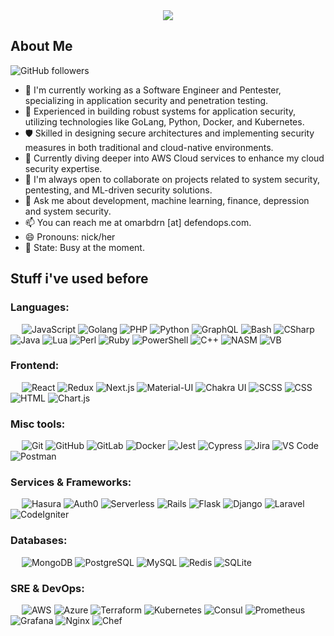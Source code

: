 <div align="center">
<img src="https://github.com/omarbdrn/omarbdrn/assets/32434709/2a4fcb4d-80dc-4690-a803-59ebb32290c1">
</div>

## About Me

![GitHub followers](https://img.shields.io/github/followers/omarbdrn?style=social)

- 🔭 I'm currently working as a Software Engineer and Pentester, specializing in application security and penetration testing.
- 🧠 Experienced in building robust systems for application security, utilizing technologies like GoLang, Python, Docker, and Kubernetes.
- 🛡️ Skilled in designing secure architectures and implementing security measures in both traditional and cloud-native environments.
- 🌱 Currently diving deeper into AWS Cloud services to enhance my cloud security expertise.
- 👯 I'm always open to collaborate on projects related to system security, pentesting, and ML-driven security solutions.
- 💬 Ask me about development, machine learning, finance, depression and system security.
- 📫 You can reach me at omarbdrn [at] defendops.com.
- 😄 Pronouns: nick/her
- 👾 State: Busy at the moment.


## Stuff i've used before

### Languages:
&emsp;
![JavaScript](https://img.shields.io/badge/-JavaScript-000?&logo=JavaScript) 
![Golang](https://img.shields.io/badge/-GO-000?&logo=go)
![PHP](https://img.shields.io/badge/-PHP-000?&logo=PHP) 
![Python](https://img.shields.io/badge/-Python-000?&logo=Python)
![GraphQL](https://img.shields.io/badge/-GraphQL-000?&logo=GraphQL)
![Bash](https://img.shields.io/badge/-Shell-000?&logo=GNU-Bash)
![CSharp](https://img.shields.io/badge/-C%23-000?&logo=CSharp)
![Java](https://img.shields.io/badge/-Java-000?&logo=java)
![Lua](https://img.shields.io/badge/-Lua-000?&logo=Lua) 
![Perl](https://img.shields.io/badge/-Perl-000?&logo=Perl)
![Ruby](https://img.shields.io/badge/-Ruby-000?&logo=Ruby)
![PowerShell](https://img.shields.io/badge/-PowerShell-000?&logo=PowerShell)
![C++](https://img.shields.io/badge/-C%2B%2B-000?&logo=C%2B%2B)
![NASM](https://img.shields.io/badge/-NASM-000?&logo=NASM)
![VB](https://img.shields.io/badge/-VB-000?&logo=Visual%20Studio)

### Frontend:
&emsp;
![React](https://img.shields.io/badge/-React-000?&logo=React)
![Redux](https://img.shields.io/badge/-Redux-000?&logo=Redux)
![Next.js](https://img.shields.io/badge/-Next.js-000?&logo=Next.js)
![Material-UI](https://img.shields.io/badge/-Material--UI-000?&logo=Material-UI)
![Chakra UI](https://img.shields.io/badge/-Chakra%20UI-000?&logo=Chakra-UI)
![SCSS](https://img.shields.io/badge/-SCSS-000?&logo=Sass)
![CSS](https://img.shields.io/badge/-CSS-000?&logo=CSS3)
![HTML](https://img.shields.io/badge/-HTML-000?&logo=HTML5)
![Chart.js](https://img.shields.io/badge/-Chart.js-000?&logo=Chart.js)
### Misc tools:
&emsp;
![Git](https://img.shields.io/badge/-Git-000?&logo=Git)
![GitHub](https://img.shields.io/badge/-GitHub-000?&logo=GitHub)
![GitLab](https://img.shields.io/badge/-GitLab-000?&logo=GitLab)
![Docker](https://img.shields.io/badge/-Docker-000?&logo=Docker)
![Jest](https://img.shields.io/badge/-Jest-000?&logo=Jest)
![Cypress](https://img.shields.io/badge/-Cypress-000?&logo=Cypress)
![Jira](https://img.shields.io/badge/-Jira-000?&logo=Jira)
![VS Code](https://img.shields.io/badge/-VS%20Code-000?&logo=Visual-Studio-Code)
![Postman](https://img.shields.io/badge/-Postman-000?&logo=Postman)

### Services & Frameworks: 
&emsp;
![Hasura](https://img.shields.io/badge/-Hasura-000?&logo=Hasura)
![Auth0](https://img.shields.io/badge/-Auth0-000?&logo=Auth0)
![Serverless](https://img.shields.io/badge/-Serverless-000?&logo=Serverless)
![Rails](https://img.shields.io/badge/-Rails-000?&logo=Ruby%20on%20Rails)
![Flask](https://img.shields.io/badge/-Flask-000?&logo=Flask)
![Django](https://img.shields.io/badge/-Django-000?&logo=Django)
![Laravel](https://img.shields.io/badge/-Laravel-000?&logo=Laravel)
![CodeIgniter](https://img.shields.io/badge/-CodeIgniter-000?&logo=CodeIgniter)


### Databases:
&emsp;
![MongoDB](https://img.shields.io/badge/-MongoDB-000?&logo=MongoDB)
![PostgreSQL](https://img.shields.io/badge/-PostgreSQL-000?&logo=PostgreSQL)
![MySQL](https://img.shields.io/badge/-MySQL-000?&logo=MySQL)
![Redis](https://img.shields.io/badge/-Redis-000?&logo=Redis)
![SQLite](https://img.shields.io/badge/-SQLite-000?&logo=SQLite)

### SRE & DevOps:
&emsp;
![AWS](https://img.shields.io/badge/-AWS-000?&logo=Amazon-AWS)
![Azure](https://img.shields.io/badge/-Azure-000?&logo=Microsoft-Azure)
![Terraform](https://img.shields.io/badge/-Terraform-000?&logo=Terraform)
![Kubernetes](https://img.shields.io/badge/-Kubernetes-000?&logo=Kubernetes)
![Consul](https://img.shields.io/badge/-Consul-000?&logo=Consul)
![Prometheus](https://img.shields.io/badge/-Prometheus-000?&logo=Prometheus)
![Grafana](https://img.shields.io/badge/-Grafana-000?&logo=Grafana)
![Nginx](https://img.shields.io/badge/-Nginx-000?&logo=Nginx)
![Chef](https://img.shields.io/badge/-Chef-000?&logo=Chef)
